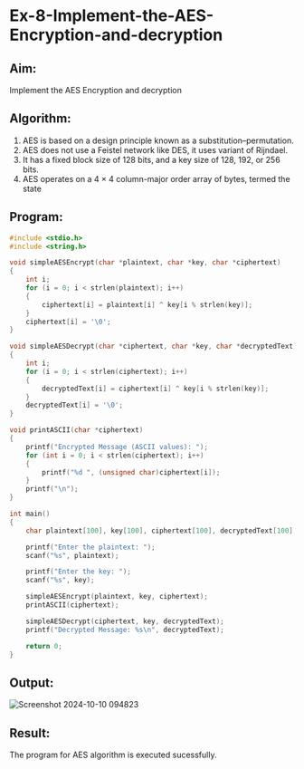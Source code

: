 # Ex-8-Implement-the-AES-Encryption-and-decryption
## Aim:
Implement the AES Encryption and decryption
## Algorithm:
1. AES is based on a design principle known as a substitution–permutation.
2. AES does not use a Feistel network like DES, it uses variant of Rijndael.
3. It has a fixed block size of 128 bits, and a key size of 128, 192, or 256 bits.
4. AES operates on a 4 × 4 column-major order array of bytes, termed the state
## Program:
```c
#include <stdio.h>
#include <string.h>

void simpleAESEncrypt(char *plaintext, char *key, char *ciphertext)
{
    int i;
    for (i = 0; i < strlen(plaintext); i++) 
    {
        ciphertext[i] = plaintext[i] ^ key[i % strlen(key)]; 
    }
    ciphertext[i] = '\0'; 
}

void simpleAESDecrypt(char *ciphertext, char *key, char *decryptedText)
{
    int i;
    for (i = 0; i < strlen(ciphertext); i++) 
    {
        decryptedText[i] = ciphertext[i] ^ key[i % strlen(key)]; 
    }
    decryptedText[i] = '\0'; 
}

void printASCII(char *ciphertext) 
{
    printf("Encrypted Message (ASCII values): ");
    for (int i = 0; i < strlen(ciphertext); i++) 
    {
        printf("%d ", (unsigned char)ciphertext[i]); 
    }
    printf("\n");
}

int main() 
{
    char plaintext[100], key[100], ciphertext[100], decryptedText[100];

    printf("Enter the plaintext: ");
    scanf("%s", plaintext);

    printf("Enter the key: ");
    scanf("%s", key);

    simpleAESEncrypt(plaintext, key, ciphertext);
    printASCII(ciphertext);  

    simpleAESDecrypt(ciphertext, key, decryptedText);
    printf("Decrypted Message: %s\n", decryptedText);

    return 0;
}
```
## Output:
![Screenshot 2024-10-10 094823](https://github.com/user-attachments/assets/6ab334b2-a1b7-4c6d-81ed-29c7139d033c)

## Result:
The program for AES algorithm is executed sucessfully.
